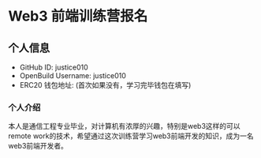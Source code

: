 # Web3 前端训练营报名

## 个人信息

* GitHub ID: justice010
* OpenBuild Username: justice010
* ERC20 钱包地址: (首次如果没有，学习完毕钱包在填写)

### 个人介绍
本人是通信工程专业毕业，对计算机有浓厚的兴趣，特别是web3这样的可以remote work的技术，希望通过这次训练营学习web3前端开发的知识，成为一名web3前端开发者。